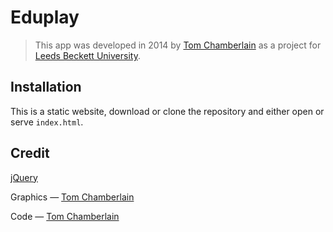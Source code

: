 # Eduplay

> This app was developed in 2014 by [Tom Chamberlain](https://github.com/TomChamberlainUK) as a project for [Leeds Beckett University](https://www.leedsbeckett.ac.uk/).

## Installation

This is a static website, download or clone the repository and either open or serve `index.html`.

## Credit

[jQuery](https://github.com/jquery/jquery)

Graphics — [Tom Chamberlain](https://github.com/TomChamberlainUK)

Code — [Tom Chamberlain](https://github.com/TomChamberlainUK)